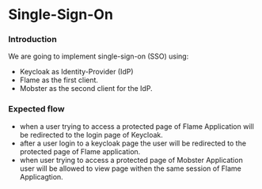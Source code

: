 # Single-Sign-On

### Introduction

We are going to implement single-sign-on (SSO) using:

- Keycloak as Identity-Provider (IdP)
- Flame as the first client.
- Mobster as the second client for the IdP.

### Expected flow

- when a user trying to access a protected page of Flame Application will be redirected to the login page of Keycloak.
- after a user login to a keycloak page the user will be redirected to the protected page of Flame application.
- when user trying to access a protected page of Mobster Application user will be allowed to view page withen the same session of Flame Applicagtion.
